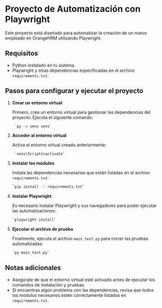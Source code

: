 # Proyecto de Automatización con Playwright

Este proyecto está diseñado para automatizar la creación de un nuevo empleado en OrangeHRM utilizando Playwright.

## Requisitos

- Python instalado en tu sistema.
- Playwright y otras dependencias especificadas en el archivo `requirements.txt`.

## Pasos para configurar y ejecutar el proyecto

1. **Crear un entorno virtual**

   Primero, crea un entorno virtual para gestionar las dependencias del proyecto. Ejecuta el siguiente comando:

   ```bash
    `py -m venv venv`
   ```

2. **Acceder al entorno virtual**

   Activa el entorno virtual creado anteriormente:

   ```bash
    `venv\Scripts\activate`
   ```

3. **Instalar los módulos**

   Instala las dependencias necesarias que están listadas en el archivo `requirements.txt`:

   ```bash
   `pip install -r requirements.txt`
   ```

4. **Instalar Playwright**

   Es necesario instalar Playwright y sus navegadores para poder ejecutar las automatizaciones:

   ```bash
   `playwright install`
   ```

5. **Ejecutar el archivo de prueba**

   Finalmente, ejecuta el archivo `main_test.py` para correr las pruebas automatizadas:

   ```bash
   `py main_test.py`
   ```

## Notas adicionales

- Asegúrate de que el entorno virtual esté activado antes de ejecutar los comandos de instalación y pruebas.
- Si encuentras algún problema con las dependencias, revisa que todos los módulos necesarios estén correctamente listados en `requirements.txt`.
